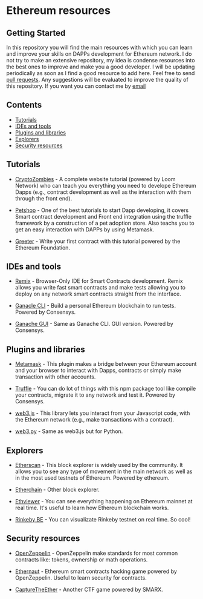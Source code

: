 # Ethereum resources

## Getting Started

In this repository you will find the main resources with which you can learn and improve your skills on DAPPs development for Ethereum network. I do not try to make an extensive repository, my idea is condense resources into the best ones to improve and make you a good developer. I will be updating periodically as soon as I find a good resource to add here.
Feel free to send [pull requests](https://github.com/QuantumTarantino/ethereum_dev_resources). Any suggestions will be evaluated to improve the quality of this repository.
If you want you can contact me by [email](correo@alvaroarias.com)

## Contents
- [Tutorials](#tutorials)
- [IDEs and tools](#ides-and-tools)
- [Plugins and libraries](#plugins-and-libraries)
- [Explorers](#explorers)
- [Security resources](#security-resources)

## Tutorials

* [CryptoZombies](https://cryptozombies.io/) - A complete website tutorial (powered by Loom Network) who can teach you everything you need to develope Ethereum Dapps (e.g., contract development as well as the interaction with them through the front end).

* [Petshop](https://truffleframework.com/tutorials/pet-shop) - One of the best tutorials to start Dapp developing, it covers Smart contract development and Front end integration using the truffle framework by a construction of a pet adoption store. Also teachs you to get an easy interaction with DAPPs by using Metamask.

* [Greeter](https://www.ethereum.org/greeter) - Write your first contract with this tutorial powered by the Ethereum Foundation.

## IDEs and tools

* [Remix](https://remix.ethereum.org) - Browser-Only IDE for Smart Contracts development. Remix allows you write fast smart contracts and make tests allowing you to deploy on any network smart contracts straight from the interface.

* [Ganacle CLI](https://github.com/trufflesuite/ganache-cli) - Build a personal Ethereum blockchain to run tests. Powered by Consensys.

* [Ganache GUI](https://truffleframework.com/ganache) - Same as Ganache CLI. GUI version. Powered by Consensys.

## Plugins and libraries

* [Metamask](https://metamask.io/) - This plugin makes a bridge between your Ethereum account and your browser to interact with Dapps, contracts or simply make transaction with other accounts.

* [Truffle](https://github.com/trufflesuite/truffle) - You can do lot of things with this npm package tool like compile your contracts, migrate it to any network and test it. Powered by Consensys.

* [web3.js](https://web3js.readthedocs.io/en/1.0/) - This library lets you interact from your Javascript code, with the Ethereum network (e.g., make transactions with a contract).

* [web3.py](https://web3py.readthedocs.io/en/stable/) - Same as web3.js but for Python.

## Explorers

* [Etherscan](https://etherscan.io/) - This block explorer is widely used by the community. It allows you to see any type of movement in the main network as well as in the most used testnets of Ethereum. Powered by ethereum.

* [Etherchain](https://www.etherchain.org/) - Other block explorer.

* [Ethviewer](http://ethviewer.live/) - You can see everything happening on Ethereum mainnet at real time. It's useful to learn how Ethereum blockchain works.

* [Rinkeby BE](https://www.rinkeby.io/#stats) - You can visualizate Rinkeby testnet on real time. So cool!

## Security resources

* [OpenZeppelin](https://github.com/OpenZeppelin/openzeppelin-solidity) - OpenZeppelin make standards for most common contracts like: tokens, ownership or math operations.

* [Ethernaut](https://ethernaut.zeppelin.solutions/) - Ethereum smart contracts hacking game powered by OpenZeppelin. Useful to learn security for contracts.

* [CaptureTheEther](https://capturetheether.com/) - Another CTF game powered by SMARX.

